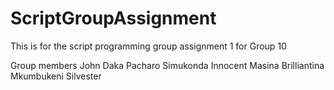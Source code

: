# ScriptGroupAssignment
This is for the script programming group assignment 1 for Group 10 

Group members
John Daka
Pacharo Simukonda
Innocent Masina 
Brilliantina
Mkumbukeni
Silvester
